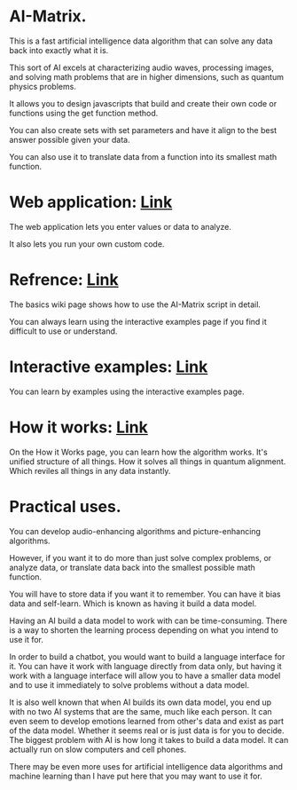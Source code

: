 AI-Matrix.
=============================

This is a fast artificial intelligence data algorithm that can solve any data back into exactly what it is.

This sort of AI excels at characterizing audio waves, processing images, and solving math problems that are in higher dimensions, such as quantum physics problems.

It allows you to design javascripts that build and create their own code or functions using the get function method.

You can also create sets with set parameters and have it align to the best answer possible given your data.

You can also use it to translate data from a function into its smallest math function.

# Web application: <a href="https://recoskie.github.io/AI-Matrix/">Link</a>

The web application lets you enter values or data to analyze.

It also lets you run your own custom code.

# Refrence: <a href="https://github.com/Recoskie/AI-Matrix/wiki/Basics">Link</a>

The basics wiki page shows how to use the AI-Matrix script in detail.

You can always learn using the interactive examples page if you find it difficult to use or understand.

# Interactive examples: <a href="https://recoskie.github.io/AI-Matrix/docs/Examples.html">Link</a>

You can learn by examples using the interactive examples page.

# How it works: <a href="https://recoskie.github.io/AI-Matrix/docs/Matrix%20Structure.html">Link</a>

On the How it Works page, you can learn how the algorithm works. It's unified structure of all things. How it solves all things in quantum alignment. Which reviles all things in any data instantly.

# Practical uses.

You can develop audio-enhancing algorithms and picture-enhancing algorithms.

However, if you want it to do more than just solve complex problems, or analyze data, or translate data back into the smallest possible math function.

You will have to store data if you want it to remember. You can have it bias data and self-learn. Which is known as having it build a data model.

Having an AI build a data model to work with can be time-consuming. There is a way to shorten the learning process depending on what you intend to use it for.

In order to build a chatbot, you would want to build a language interface for it. You can have it work with language directly from data only, but having it work with a language interface will allow you to have a smaller data model and to use it immediately to solve problems without a data model.

It is also well known that when AI builds its own data model, you end up with no two AI systems that are the same, much like each person. It can even seem to develop emotions learned from other's data and exist as part of the data model. Whether it seems real or is just data is for you to decide. The biggest problem with AI is how long it takes to build a data model. It can actually run on slow computers and cell phones.

There may be even more uses for artificial intelligence data algorithms and machine learning than I have put here that you may want to use it for.
